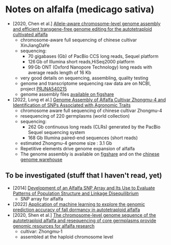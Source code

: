 # Notes on alfalfa (medicago sativa)

* [2020, Chen et al.] [Allele-aware chromosome-level genome assembly and efficient 
  transgene-free genome editing for the autotetraploid cultivated alfalfa](https://www.nature.com/articles/s41467-020-16338-x)
	* chromosome-aware full sequencing of chinese cultivar XinJiangDaYe
	* sequencing:
		* 70 gigabases (Gb) of PacBio CCS long reads, Sequel platform
		* 126 Gb of Illumina short reads,HiSeq2000 platform
		* 99 Gb ONT (Oxford Nanopore Technology) long reads with average reads length of 16 Kb
	* very good details on sequencing, assembling, quality testing
	* genome and transcriptome sequencing raw data are on NCBI, project [PRJNA540215](https://www.ncbi.nlm.nih.gov/bioproject/PRJNA540215)
	* genome assembly files [available on figshare](https://figshare.com/projects/whole_genome_sequencing_and_assembly_of_Medicago_sativa/66380)
* [2022, Long et al.] [Genome Assembly of Alfalfa Cultivar Zhongmu-4 and Identification of SNPs Associated with Agronomic Traits](https://www.sciencedirect.com/science/article/pii/S1672022922000031)
	* chromosome aware full sequencing of chinese cultivar Zhongmu-4
	* resequencing of 220 germplasms (world collection)
	* sequencing:
		* 262 Gb continuous long reads (CLRs) generated by the PacBio Sequel sequencing system
		* 168 Gb Illumina paired-end sequences (short reads)
	* estimated Zhongmu-4 genome size : 3.1 Gb
	* Repetitive elements drive genome expansion of alfalfa
	* The genome assembly is available on [figshare](https://figshare.com/s/fb4ba8e0b871007a9e6c) and on the [chinese genome warehouse](https://ngdc.cncb.ac.cn/gwh/)


## To be investigated (stuff that I haven't read, yet)

* [2014] [Development of an Alfalfa SNP Array and Its Use to Evaluate Patterns of Population Structure and Linkage Disequilibrium](https://journals.plos.org/plosone/article?id=10.1371/journal.pone.0084329)
  * SNP array for alfalfa
* [2022] [Application of machine learning to explore the genomic prediction accuracy of fall dormancy in autotetraploid alfalfa](https://academic.oup.com/hr/article/10/1/uhac225/6751727?login=false)
* [2020, Shen et al.] [The chromosome-level genome sequence of the autotetraploid alfalfa and resequencing of core germplasms provide genomic resources for alfalfa research](https://www.sciencedirect.com/science/article/pii/S1674205220302161)
	* cultivar: Zhongmu-1
	* assembled at the haploid chromosome level
